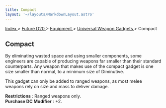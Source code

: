 ```yaml
---
title: Compact
layout: '~/layouts/MarkdownLayout.astro'
---
```


[ Index ](/) > [ Future D20 ](/future.d20.srd) > [ Equipment ](/future.d20.srd/equipment) > [ Universal Weapon Gadgets ](/future.d20.srd/equipment/gadgets.universal.weapons) > Compact

##  Compact

By eliminating wasted space and using smaller components, some engineers are
capable of producing weapons far smaller than their standard counterparts. Any
weapon that makes use of the compact gadget is one size smaller than normal,
to a minimum size of Diminutive.

This gadget can only be added to ranged weapons, as most melee weapons rely on
size and mass to deliver damage.

**Restrictions** : Ranged weapons only.  
**Purchase DC Modifier** : +2.

